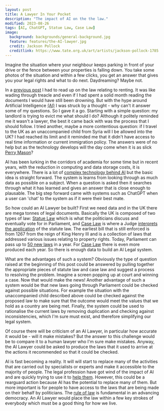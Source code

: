 ```yaml
---
layout: post
title: A Lawyer In Your Pocket
description: "The impact of AI on the the law."
modified: 2023-08-26
tags: [AI, ChatGPT, Statue Law, Case Law]
image:
  background: backgrounds/general-background.jpg
  feature: features/the-AI-lawyer.jpg
  credit: Jackson Pollock
  creditlink: https://www.tate.org.uk/art/artists/jackson-pollock-1785
---
```


Imagine the situation where your neighbour keeps parking in front of your drive or the fence between your properties is falling down. You take some photos of the situation and within a few clicks, you get an answer that gives you your legal rights and what to do next. Daydreaming? Maybe not.

In a [previous post](http://dtinblack.github.io/armchair-campaigning/) I had to read up on the law relating to renting. It was like wading through treacle and even if I had spent a solid month reading the documents I would have still been drowning. But with the hype around Artificial Intelligence [(AI)](https://chat.openai.com/) I was struck by a thought - why can't it answer some of my questions. So I gave it a go.  Starting with a simple question: my landlord is trying to evict me what should I do?  Although it politely reminded me it wasn't a lawyer, the best it came back with was the process that I should follow. I tried another, maybe a more contentious question: if I travel to the UK as an unaccompanied child from Syria will I be allowed into the UK? I had reached its limit and it reminded me that it didn't have access to real time information or current immigration policy. The answers were of no help but as the technology develops will the day come when it is as slick [Perry Mason](https://www.imdb.com/title/tt0050051/)?

AI has been lurking in the corridors of academia for some time but in recent years, with the reduction in computing and data storage costs, it is everywhere.  There is a lot of [complex technology behind AI](https://www.pentalog.com/blog/tech-trends/chatgpt-fundamentals/) but the basic idea is straight forward. The system is learns from looking through as much data as possible on a subject. When a question is asked then it searches through what it has learned and gives an answer that is close enough to plausable. The big step forward came with systems such as ChatGPT when a user can 'chat' to the system as if it were their best mate.

So how could an AI Lawyer be built? First we need data and in the UK there are mega tonnes of legal documents. Basically the UK is composed of two types of law: [Statue Law](https://www.legislation.gov.uk/) which is what the politicians discuss and eventually vote for in Parliament, and [Case Law](https://guides.lib.strath.ac.uk/case_law) is where a Judge [interprets the application](https://www.diffen.com/difference/Common_Law_vs_Statutory_Law) of the statute law. The earliest bill that is still enforced is from 1267 from the reign of King Henry III and is a collection of laws that addressed various issues relating to property rights. Today, Parliament can pass up to [50 new laws](https://www.parallelparliament.co.uk/bills/enacted) in a year. For
[Case Law](https://caselaw.nationalarchives.gov.uk/) there is even more produced each year. So there is enough data to build an AI Legal system.

What are the advantages of such a system? Obviously the type of question raised at the beginning of this post could be answered by pulling together the appropriate pieces of statute law and case law and suggest a process to resolving the problem. Imagine a screen popping up at court and winning a case. Now that would make the news! Another advantage of such a system would be that new laws going through Parliament could be checked against possible situations. For example the situation with the unaccompanied child described above could be checked against the proposed law to make sure that the outcome would meet the values that we hold as a country are being met. Finally, the system could be used to rationalise the current laws by removing duplication and checking against inconsistencies, which I'm sure must exist, and therefore simplifying our legal system.

Of course there will be criticism of an AI Lawyer, in particular how accurate it would be - will it make mistakes? But the answer to this challenge would be to compare it to a human lawyer who I'm sure make mistakes. Anyway, the AI Lawyer could be asked to produce the laws that it used to arrive at the actions it recommended so that it could be checked.  

AI is fast becoming a reality. It will will start to replace many of the activities that are carried out by specialists or experts and make it accessible to the majority of people. The legal profession have got wind of the impact of AI and are quickly trying to use it to [help them](https://www.clio.com/blog/chat-gpt-lawyers/). However, this could be a rearguard action because AI has the potential to replace many of them. But more important is for people to have access to the laws that are being made on their behalf by politicians. The [rule of law](https://www.un.org/en/chronicle/article/rule-law-and-democracy-addressing-gap-between-policies-and-practices) is fundamental in an advancing democracy. An AI Lawyer would place the law within a few key strokes of everybody which must be a good thing for how we live.  

